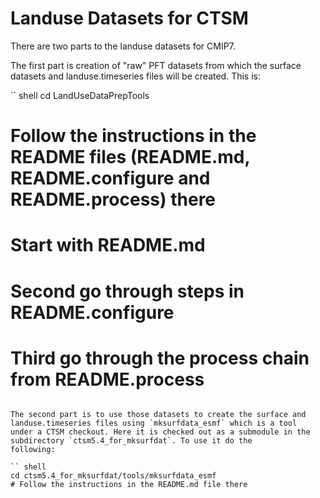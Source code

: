 # Landuse Datasets for CTSM

There are two parts to the landuse datasets for CMIP7.

The first part is creation of "raw" PFT datasets from which the surface datasets and landuse.timeseries files will be created. This
is:

`` shell
cd LandUseDataPrepTools
# Follow the instructions in the README files (README.md, README.configure and README.process) there
# Start with README.md
# Second go through steps in README.configure
# Third go through the process chain from README.process
```

The second part is to use those datasets to create the surface and landuse.timeseries files using `mksurfdata_esmf` which is a tool
under a CTSM checkout. Here it is checked out as a submodule in the subdirectory `ctsm5.4_for_mksurfdat`. To use it do the
following:

`` shell
cd ctsm5.4_for_mksurfdat/tools/mksurfdata_esmf
# Follow the instructions in the README.md file there
```


